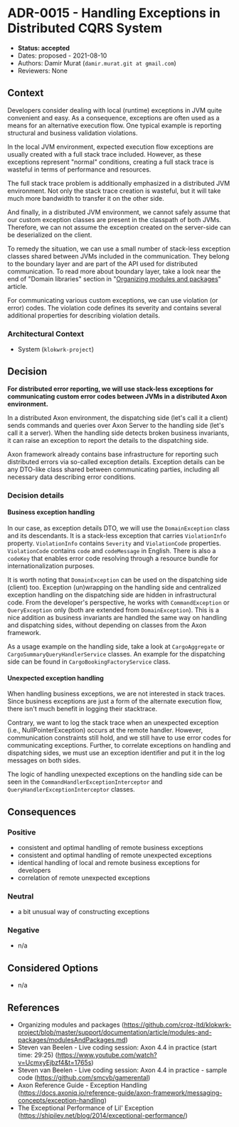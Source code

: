 # ADR-0015 - Handling Exceptions in Distributed CQRS System
* **Status: accepted**
* Dates: proposed - 2021-08-10
* Authors: Damir Murat (`damir.murat.git at gmail.com`)
* Reviewers: None

## Context
Developers consider dealing with local (runtime) exceptions in JVM quite convenient and easy. As a consequence, exceptions are often used as a means for an alternative execution flow. One typical
example is reporting structural and business validation violations.

In the local JVM environment, expected execution flow exceptions are usually created with a full stack trace included. However, as these exceptions represent "normal" conditions, creating a full
stack trace is wasteful in terms of performance and resources.

The full stack trace problem is additionally emphasized in a distributed JVM environment. Not only the stack trace creation is wasteful, but it will take much more bandwidth to transfer it on the
other side.

And finally, in a distributed JVM environment, we cannot safely assume that our custom exception classes are present in the classpath of both JVMs. Therefore, we can not assume the exception created
on the server-side can be deserialized on the client.

To remedy the situation, we can use a small number of stack-less exception classes shared between JVMs included in the communication. They belong to the boundary layer and are part of the API used
for distributed communication. To read more about boundary layer, take a look near the end of "Domain libraries" section in
"[Organizing modules and packages](../../article/modules-and-packages/modulesAndPackages.md#domain-libraries)" article.

For communicating various custom exceptions, we can use violation (or error) codes. The violation code defines its severity and contains several additional properties for describing violation details.

### Architectural Context
* System (`klokwrk-project`)

## Decision
**For distributed error reporting, we will use stack-less exceptions for communicating custom error codes between JVMs in a distributed Axon environment.**

In a distributed Axon environment, the dispatching side (let's call it a client) sends commands and queries over Axon Server to the handling side (let's call it a server). When the handling side
detects broken business invariants, it can raise an exception to report the details to the dispatching side.

Axon framework already contains base infrastructure for reporting such distributed errors via so-called exception details. Exception details can be any DTO-like class shared between communicating
parties, including all necessary data describing error conditions.

### Decision details
#### Business exception handling
In our case, as exception details DTO, we will use the `DomainException` class and its descendants. It is a stack-less exception that carries `ViolationInfo` property. `ViolationInfo` contains
`Severity` and `ViolationCode` properties. `ViolationCode` contains `code` and `codeMessage` in English. There is also a `codeKey` that enables error code resolving through a resource bundle for
internationalization purposes.

It is worth noting that `DomainException` can be used on the dispatching side (client) too. Exception (un)wrapping on the handling side and centralized exception handling on the dispatching side are
hidden in infrastructural code. From the developer's perspective, he works with `CommandException` or `QueryException` only (both are extended from `DomainException`). This is a nice addition as
business invariants are handled the same way on handling and dispatching sides, without depending on classes from the Axon framework.

As a usage example on the handling side, take a look at `CargoAggregate` or `CargoSummaryQueryHandlerService` classes. An example for the dispatching side can be found in `CargoBookingFactoryService`
class.

#### Unexpected exception handling
When handling business exceptions, we are not interested in stack traces. Since business exceptions are just a form of the alternate execution flow, there isn't much benefit in logging their
stacktrace.

Contrary, we want to log the stack trace when an unexpected exception (i.e., NullPointerException) occurs at the remote handler. However, communication constraints still hold, and we still have to
use error codes for communicating exceptions. Further, to correlate exceptions on handling and dispatching sides, we must use an exception identifier and put it in the log messages on both sides.

The logic of handling unexpected exceptions on the handling side can be seen in the `CommandHandlerExceptionInterceptor` and `QueryHandlerExceptionInterceptor` classes.

## Consequences
### Positive
- consistent and optimal handling of remote business exceptions
- consistent and optimal handling of remote unexpected exceptions
- identical handling of local and remote business exceptions for developers
- correlation of remote unexpected exceptions

### Neutral
- a bit unusual way of constructing exceptions

### Negative
- n/a

## Considered Options
- n/a

## References
- Organizing modules and packages (https://github.com/croz-ltd/klokwrk-project/blob/master/support/documentation/article/modules-and-packages/modulesAndPackages.md)
- Steven van Beelen - Live coding session: Axon 4.4 in practice (start time: 29:25) (https://www.youtube.com/watch?v=UcmxyEjbzf4&t=1765s)
- Steven van Beelen - Live coding session: Axon 4.4 in practice - sample code (https://github.com/smcvb/gamerental)
- Axon Reference Guide - Exception Handling (https://docs.axoniq.io/reference-guide/axon-framework/messaging-concepts/exception-handling)
- The Exceptional Performance of Lil' Exception (https://shipilev.net/blog/2014/exceptional-performance/)
